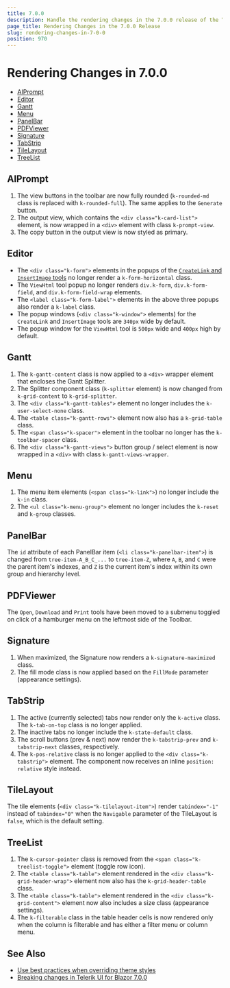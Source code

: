 ```yaml
---
title: 7.0.0
description: Handle the rendering changes in the 7.0.0 release of the Telerik UI for Blazor components.
page_title: Rendering Changes in the 7.0.0 Release
slug: rendering-changes-in-7-0-0
position: 970
---
```


# Rendering Changes in 7.0.0

* [AIPrompt](#aiprompt)
* [Editor](#editor)
* [Gantt](#gantt)
* [Menu](#menu)
* [PanelBar](#panelbar)
* [PDFViewer](#pdfviewer)
* [Signature](#signature)
* [TabStrip](#tabstrip)
* [TileLayout](#tilelayout)
* [TreeList](#treelist)

## AIPrompt

1. The view buttons in the toolbar are now fully rounded (`k-rounded-md` class is replaced with `k-rounded-full`). The same applies to the `Generate` button.
2. The output view, which contains the `<div class="k-card-list">` element, is now wrapped in a `<div>` element with class `k-prompt-view`.
3. The copy button in the output view is now styled as primary.

## Editor

* The `<div class="k-form">` elements in the popups of the [`CreateLink` and `InsertImage` tools](slug:editor-built-in-tools) no longer render a `k-form-horizontal` class.
* The `ViewHtml` tool popup no longer renders `div.k-form`, `div.k-form-field`, and `div.k-form-field-wrap` elements.
* The `<label class="k-form-label">` elements in the above three popups also render a `k-label` class.
* The popup windows (`<div class="k-window">` elements) for the `CreateLink` and `InsertImage` tools are `340px` wide by default.
* The popup window for the `ViewHtml` tool is `500px` wide and `400px` high by default.

## Gantt

1. The `k-gantt-content` class is now applied to a `<div>` wrapper element that encloses the Gantt Splitter.
2. The Splitter component class (`k-splitter` element) is now changed from `k-grid-content` to `k-grid-splitter`.
3. The `<div class="k-gantt-tables">` element no longer includes the `k-user-select-none` class.
4. The `<table class="k-gantt-rows">` element now also has a `k-grid-table` class.
5. The `<span class="k-spacer">` element in the toolbar no longer has the `k-toolbar-spacer` class.
6. The `<div class="k-gantt-views">` button group / select element is now wrapped in a `<div>` with class `k-gantt-views-wrapper`.

## Menu

1. The menu item elements (`<span class="k-link">`) no longer include the `k-in` class.
2. The `<ul class="k-menu-group">` element no longer includes the `k-reset` and `k-group` classes.

## PanelBar

The `id` attribute of each PanelBar item (`<li class="k-panelbar-item">`) is changed from `tree-item-A_B_C_...` to `tree-item-Z`, where `A`, `B`, and `C` were the parent item's indexes, and `Z` is the current item's index within its own group and hierarchy level.

## PDFViewer

The `Open`, `Download` and `Print` tools have been moved to a submenu toggled on click of a hamburger menu on the leftmost side of the Toolbar.

## Signature

1. When maximized, the Signature now renders a `k-signature-maximized` class.
2. The fill mode class is now applied based on the `FillMode` parameter (appearance settings).

## TabStrip

1. The active (currently selected) tabs now render only the `k-active` class. The `k-tab-on-top` class is no longer applied.
2. The inactive tabs no longer include the `k-state-default` class.
3. The scroll buttons (prev & next) now render the `k-tabstrip-prev` and `k-tabstrip-next` classes, respectively.
4. The `k-pos-relative` class is no longer applied to the `<div class="k-tabstrip">` element. The component now receives an inline `position: relative` style instead.

## TileLayout

The tile elements (`<div class="k-tilelayout-item">`) render `tabindex="-1"` instead of `tabindex="0"` when the `Navigable` parameter of the TileLayout is `false`, which is the default setting.

## TreeList

1. The `k-cursor-pointer` class is removed from the `<span class="k-treelist-toggle">` element (toggle row icon).
2. The `<table class="k-table">` element rendered in the `<div class="k-grid-header-wrap">` element now also has the `k-grid-header-table` class.
3. The `<table class="k-table">` element rendered in the `<div class="k-grid-content">` element now also includes a size class (appearance settings).
4. The `k-filterable` class in the table header cells is now rendered only when the column is filterable and has either a filter menu or column menu.

## See Also

* [Use best practices when overriding theme styles](slug:themes-override#best-practices)
* [Breaking changes in Telerik UI for Blazor 7.0.0](slug:changes-in-7-0-0)
